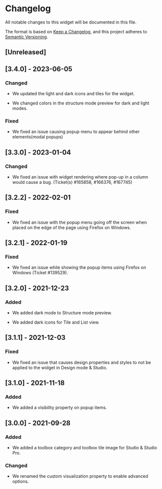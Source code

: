 # Changelog

All notable changes to this widget will be documented in this file.

The format is based on [Keep a Changelog](https://keepachangelog.com/en/1.0.0/), and this project adheres to [Semantic Versioning](https://semver.org/spec/v2.0.0.html).

## [Unreleased]

## [3.4.0] - 2023-06-05

### Changed

-   We updated the light and dark icons and tiles for the widget.

-   We changed colors in the structure mode preview for dark and light modes.

### Fixed

-   We fixed an issue causing popup menu to appear behind other elements(modal popups)

## [3.3.0] - 2023-01-04

### Changed

-   We fixed an issue with widget rendering where pop-up in a column would cause a bug. (Ticket(s) #165858, #166376, #167745)

## [3.2.2] - 2022-02-01

### Fixed

-   We fixed an issue with the popup menu going off the screen when placed on the edge of the page using Firefox on Windows.

## [3.2.1] - 2022-01-19

### Fixed

-   We fixed an issue while showing the popup items using Firefox on Windows (Ticket #139529).

## [3.2.0] - 2021-12-23

### Added

-   We added dark mode to Structure mode preview.

-   We added dark icons for Tile and List view.

## [3.1.1] - 2021-12-03

### Fixed

-   We fixed an issue that causes design properties and styles to not be applied to the widget in Design mode & Studio.

## [3.1.0] - 2021-11-18

### Added

-   We added a visibility property on popup items.

## [3.0.0] - 2021-09-28

### Added

-   We added a toolbox category and toolbox tile image for Studio & Studio Pro.

### Changed

-   We renamed the custom visualization property to enable advanced options.

